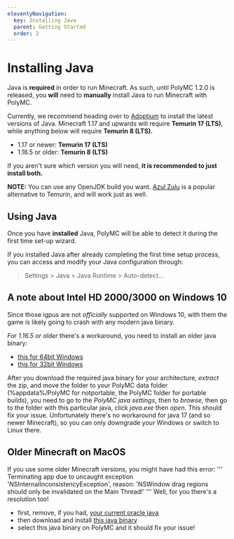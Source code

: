 ```yaml
---
eleventyNavigation:
  key: Installing Java
  parent: Getting Started
  order: 2
---
```


# Installing Java

Java is **required** in order to run Minecraft. As such, until PolyMC 1.2.0 is released, you **will** need to **manually** install Java to run Minecraft with PolyMC.

Currently, we recommend heading over to [Adoptium](https://adoptium.net/) to install the latest versions of Java. Minecraft 1.17 and upwards will require **Temurin 17 (LTS)**, while anything below will require **Temurin 8 (LTS).**

* 1.17 or newer: **Temurin 17 (LTS)**
* 1.16.5 or older: **Temurin 8 (LTS)**

If you aren't sure which version you will need, **it is recommended to just install both.**

**NOTE:** You can use any OpenJDK build you want. [Azul Zulu](https://www.azul.com/downloads/?package=jdk#download-openjdk) is a popular alternative to Temurin, and will work just as well.

## Using Java
Once you have **installed** Java, PolyMC will be able to detect it during the first time set-up wizard. 

If you installed Java after already completing the first time setup process, you can access and modify your Java configuration through:
> Settings > Java > Java Runtime > Auto-detect...

## A note about Intel HD 2000/3000 on Windows 10
Since those igpus are not *officially* supported on Windows 10, with them the game is likely going to crash with any modern java binary.

*For 1.16.5 or older* there's a workaround, you need to install an older java binary:
- [this for 64bit Windows](https://files.multimc.org/downloads/jre-8u51-windows-x64.zip)
- [this for 32bit Windows](https://files.multimc.org/downloads/jre-8u51-windows-i586.zip)

After you download the required java binary for your architecture, *extract* the zip, and move the folder to your PolyMC data folder (%appdata%/PolyMC for notportable, the PolyMC folder for portable builds), you need to go to the *PolyMC java settings*, then to *browse*, then go to the folder with this particular java, click *java.exe* then *open*.
This should fix your issue.
Unfortunately there's no workaround for java 17 (and so newer Minecraft), so you can only downgrade your Windows or switch to Linux there.

## Older Minecraft on MacOS
If you use some older Minecraft versions, you might have had this error:
'''
Terminating app due to uncaught exception 'NSInternalInconsistencyException', reason: 'NSWindow drag regions should only be invalidated on the Main Thread!'
'''
Well, for you there's a resolution too!
- first, remove, if you had, [your current oracle java](https://explainjava.com/uninstall-java-macos/)
- then download and install [this java binary](https://files.multimc.org/downloads/jre-8u241-macosx-x64.dmg)
- select this java binary on PolyMC and it should fix your issue!
